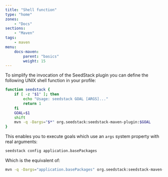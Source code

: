 ```yaml
---
title: "Shell function"
type: "home"
zones:
    - "Docs"
sections:
    - "Maven"    
tags:
    - maven
menu:
    docs-maven:
        parent: "basics"
        weight: 15
---
```


To simplify the invocation of the SeedStack plugin you can define the following UNIX shell function in your profile:

```bash
function seedstack {
    if [ -z "$1" ]; then
        echo "Usage: seedstack GOAL [ARGS]..."
        return 1
    fi
    GOAL=$1
    shift
    mvn -q -Dargs="$*" org.seedstack:seedstack-maven-plugin:$GOAL
}
```

This enables you to execute goals which use an `args` system property with real arguments:

```bash
seedstack config application.basePackages
```

Which is the equivalent of:
 
```bash
mvn -q -Dargs="application.basePackages" org.seedstack:seedstack-maven-plugin:config
```
